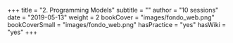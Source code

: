 +++
title = "2. Programming Models"
subtitle = ""
author = "10 sessions"
date = "2019-05-13"
weight = 2
bookCover = "images/fondo_web.png"
bookCoverSmall = "images/fondo_web.png"
hasPractice = "yes"
hasWiki = "yes"
+++